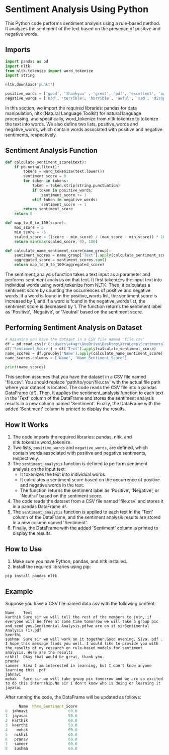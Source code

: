 # Sentiment Analysis Using Python

This Python code performs sentiment analysis using a rule-based method. It analyzes the sentiment of the text based on the presence of positive and negative words.

## Imports

```python
import pandas as pd
import nltk
from nltk.tokenize import word_tokenize
import string

nltk.download('punkt')

positive_words = ['good', 'thankyou' , 'great', 'pdf', 'excellent', 'awesome', 'happy', 'enjoying', 'excited', 'collaborative', 'productive', 'good luck', 'safe', 'joined', ':+1:', ':heart:', ':relaxed:', ':tada:']
negative_words = ['bad', 'terrible', 'horrible', 'awful', 'sad', 'disappointing', 'dreadful', 'annoying', 'frustrating', 'unpleasant', 'frustrating']

```

In this section, we import the required libraries: pandas for data manipulation, nltk (Natural Language Toolkit) for natural language processing, and specifically, word_tokenize from nltk.tokenize to tokenize the text into words. We also define two lists, positive_words and negative_words, which contain words associated with positive and negative sentiments, respectively.

## Sentiment Analysis Function

```python
def calculate_sentiment_score(text):
    if pd.notnull(text):
        tokens = word_tokenize(text.lower())
        sentiment_score = 0
        for token in tokens:
            token = token.strip(string.punctuation)
            if token in positive_words:
                sentiment_score += 1
            elif token in negative_words:
                sentiment_score -= 1
        return sentiment_score
    return 0

def map_to_0_to_100(score):
    max_score = 5
    min_score = -5
    scaled_score = ((score - min_score) / (max_score - min_score)) * 100
    return min(max(scaled_score, 0), 100)

def calculate_name_sentiment_score(name_group):
    sentiment_scores = name_group['Text'].apply(calculate_sentiment_score)
    aggregated_score = sentiment_scores.sum()
    return map_to_0_to_100(aggregated_score)
```

The sentiment_analysis function takes a text input as a parameter and performs sentiment analysis on that text. It first tokenizes the input text into individual words using word_tokenize from NLTK. Then, it calculates a sentiment score by counting the occurrences of positive and negative words. If a word is found in the positive_words list, the sentiment score is increased by 1, and if a word is found in the negative_words list, the sentiment score is decreased by 1. The function returns the sentiment label as 'Positive', 'Negative', or 'Neutral' based on the sentiment score.

## Performing Sentiment Analysis on Dataset

```python
# Assuming you have the dataset in a CSV file named 'file.csv'
df = pd.read_csv(r'C:\Users\akagr\OneDrive\Desktop\XtraLeap\Sentimental Analysis\dataset.csv')
df['Sentiment_Score'] = df['Text'].apply(calculate_sentiment_score)
name_scores = df.groupby('Name').apply(calculate_name_sentiment_score).reset_index()
name_scores.columns = ['Name', 'Name_Sentiment_Score']

print(name_scores)
```

This section assumes that you have the dataset in a CSV file named 'file.csv'. You should replace 'path/to/your/file.csv' with the actual file path where your dataset is located. The code reads the CSV file into a pandas DataFrame (df). Then, it applies the sentiment_analysis function to each text in the 'Text' column of the DataFrame and stores the sentiment analysis results in a new column named 'Sentiment'. Finally, the DataFrame with the added 'Sentiment' column is printed to display the results.

## How It Works

1. The code imports the required libraries: pandas, nltk, and nltk.tokenize.word_tokenize.
2. Two lists, `positive_words` and `negative_words`, are defined, which contain words associated with positive and negative sentiments, respectively.
3. The `sentiment_analysis` function is defined to perform sentiment analysis on the input text:
   - It tokenizes the text into individual words.
   - It calculates a sentiment score based on the occurrence of positive and negative words in the text.
   - The function returns the sentiment label as 'Positive', 'Negative', or 'Neutral' based on the sentiment score.
4. The code reads the dataset from a CSV file named 'file.csv' and stores it in a pandas DataFrame `df`.
5. The `sentiment_analysis` function is applied to each text in the 'Text' column of the DataFrame, and the sentiment analysis results are stored in a new column named 'Sentiment'.
6. Finally, the DataFrame with the added 'Sentiment' column is printed to display the results.

## How to Use

1. Make sure you have Python, pandas, and nltk installed.
2. Install the required libraries using pip:

```bash
pip install pandas nltk
```
## Example
Suppose you have a CSV file named data.csv with the following content:

```vbnet
Name	Text
karthik	Sure sir we will tell the rest of the members to join, if everyone will be free at some time tomorrow we will take a group pic and send you.Sentimental Analysis.pdfwe are on it sirSentimental Analysis (1).pdf
keerthi	
sushma	Sure sir we will work on it together.Good evening, Siva. pdf . I hope this message finds you well. I would like to provide you with the results of my research on rule-based models for sentiment analysis. Here are the results
nikhil	Okay that would be great, thank you.
pranav	
sameer	Siva I am interested in learning, but I don't know anyone learning this .pdf
jahnavi	
mehak	Sure sir we will take group pic tomorrow and we are so excited to do this internship.No sir i don't know who is doing or learning it
jayasai	

```
After running the code, the DataFrame will be updated as follows:
```mathematica
      Name  Name_Sentiment_Score
0  jahnavi                  60.0
1  jayasai                  50.0
2  karthik                  60.0
3  keerthi                  50.0
4    mehak                  60.0
5   nikhil                  60.0
6   pranav                  60.0
7   sameer                  60.0
8   sushma                  60.0
```

